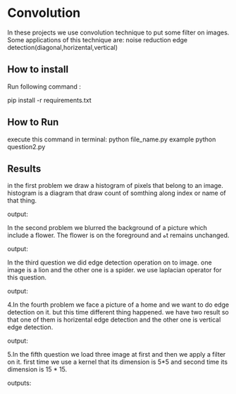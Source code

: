 
# Convolution
In these projects we use convolution technique to put some filter on images.
Some applications of this technique are:
noise reduction
edge detection(diagonal,horizental,vertical)



## How to install
Run following command :

pip install -r requirements.txt


## How to Run
execute this command in terminal:
python file_name.py
example python question2.py

## Results

in the first problem we draw a histogram of pixels that belong to an image.
histogram is a diagram that draw count of somthing along index or name of that thing.

output:




In the second problem we blurred the background of a picture which include a flower. The flower is on the foreground and هt remains unchanged.

output:




In the third question we did edge detection operation on to image. one image is a lion and the other one is a spider. we use laplacian operator for this question.

output:




4.In the fourth problem we face a picture of a home and we want to do edge detection on it. but this time different thing happened. we have two result so that one of them is horizental edge detection and the other one is vertical edge detection.

output:



5.In the fifth question we load three image at first and then we apply a filter on it. first time we use a kernel that its dimension is 5*5 and second time its dimension is 15 * 15.

outputs:










